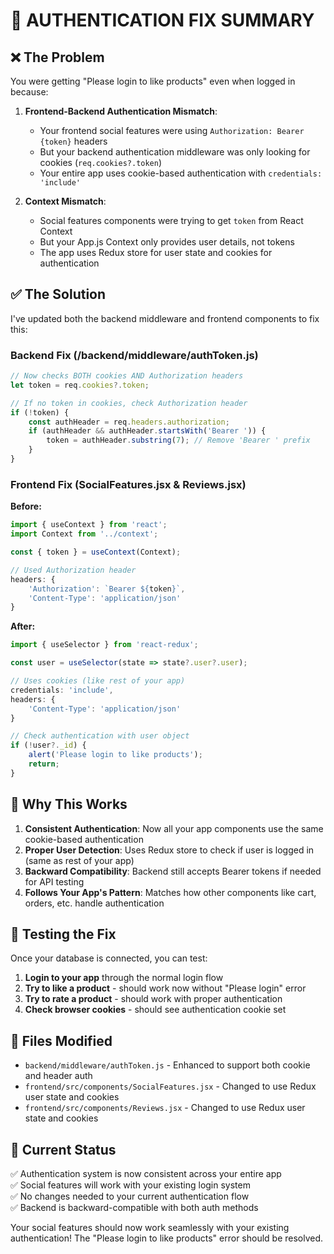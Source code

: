 # 🔧 AUTHENTICATION FIX SUMMARY

## ❌ The Problem
You were getting "Please login to like products" even when logged in because:

1. **Frontend-Backend Authentication Mismatch**: 
   - Your frontend social features were using `Authorization: Bearer {token}` headers
   - But your backend authentication middleware was only looking for cookies (`req.cookies?.token`)
   - Your entire app uses cookie-based authentication with `credentials: 'include'`

2. **Context Mismatch**:
   - Social features components were trying to get `token` from React Context
   - But your App.js Context only provides user details, not tokens
   - The app uses Redux store for user state and cookies for authentication

## ✅ The Solution
I've updated both the backend middleware and frontend components to fix this:

### Backend Fix (/backend/middleware/authToken.js)
```javascript
// Now checks BOTH cookies AND Authorization headers
let token = req.cookies?.token;

// If no token in cookies, check Authorization header
if (!token) {
    const authHeader = req.headers.authorization;
    if (authHeader && authHeader.startsWith('Bearer ')) {
        token = authHeader.substring(7); // Remove 'Bearer ' prefix
    }
}
```

### Frontend Fix (SocialFeatures.jsx & Reviews.jsx)
**Before:**
```javascript
import { useContext } from 'react';
import Context from '../context';

const { token } = useContext(Context);

// Used Authorization header
headers: {
    'Authorization': `Bearer ${token}`,
    'Content-Type': 'application/json'
}
```

**After:**
```javascript
import { useSelector } from 'react-redux';

const user = useSelector(state => state?.user?.user);

// Uses cookies (like rest of your app)
credentials: 'include',
headers: {
    'Content-Type': 'application/json'
}

// Check authentication with user object
if (!user?._id) {
    alert('Please login to like products');
    return;
}
```

## 🎯 Why This Works
1. **Consistent Authentication**: Now all your app components use the same cookie-based authentication
2. **Proper User Detection**: Uses Redux store to check if user is logged in (same as rest of your app)
3. **Backward Compatibility**: Backend still accepts Bearer tokens if needed for API testing
4. **Follows Your App's Pattern**: Matches how other components like cart, orders, etc. handle authentication

## 🧪 Testing the Fix
Once your database is connected, you can test:

1. **Login to your app** through the normal login flow
2. **Try to like a product** - should work now without "Please login" error
3. **Try to rate a product** - should work with proper authentication
4. **Check browser cookies** - should see authentication cookie set

## 📁 Files Modified
- `backend/middleware/authToken.js` - Enhanced to support both cookie and header auth
- `frontend/src/components/SocialFeatures.jsx` - Changed to use Redux user state and cookies
- `frontend/src/components/Reviews.jsx` - Changed to use Redux user state and cookies

## 🚀 Current Status
✅ Authentication system is now consistent across your entire app  
✅ Social features will work with your existing login system  
✅ No changes needed to your current authentication flow  
✅ Backend is backward-compatible with both auth methods  

Your social features should now work seamlessly with your existing authentication! The "Please login to like products" error should be resolved.
